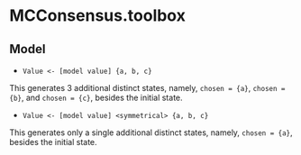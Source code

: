 # MCConsensus.toolbox

## Model
- `Value <- [model value] {a, b, c}`

This generates 3 additional distinct states, 
namely, `chosen = {a}`, `chosen = {b}`, and `chosen = {c}`,
besides the initial state.

- `Value <- [model value] <symmetrical> {a, b, c}`

This generates only a single additional distinct states, 
namely, `chosen = {a}`, besides the initial state.
